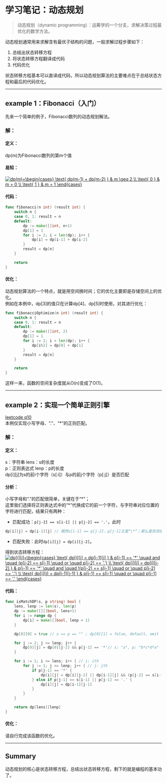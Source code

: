 # 学习笔记：动态规划  
> 动态规划（dynamic programming）：运筹学的一个分支，求解决策过程最优化的数学方法。  

动态规划通常用来求解含有最优子结构的问题，一般求解过程步骤如下：  
1. 总结出状态转移方程
1. 将状态转移方程翻译成代码
1. 代码优化

状态转移方程基本可以直译成代码，所以动态规划算法的主要难点在于总结状态方程和最后的代码优化。  

---  
## example 1：Fibonacci（入门）  
先来一个简单的例子，Fibonacci数列的动态规划解法。  
### 解：  
#### 定义：
dp(m)为Fibonacci数列的第m个值  
#### 易知：  
<a href="https://www.codecogs.com/eqnedit.php?latex=dp(m)=\begin{cases}&space;\text{&space;dp(m-1)&space;&plus;&space;dp(m-2)&space;}&space;&&space;m&space;\geq&space;2&space;\\&space;\text{&space;0&space;}&space;&&space;m&space;=&space;0&space;\\&space;\text{&space;1&space;}&space;&&space;m&space;=&space;1&space;\end{cases}" target="_blank"><img src="https://latex.codecogs.com/gif.latex?dp(m)=\begin{cases}&space;\text{&space;dp(m-1)&space;&plus;&space;dp(m-2)&space;}&space;&&space;m&space;\geq&space;2&space;\\&space;\text{&space;0&space;}&space;&&space;m&space;=&space;0&space;\\&space;\text{&space;1&space;}&space;&&space;m&space;=&space;1&space;\end{cases}" title="dp(m)=\begin{cases} \text{ dp(m-1) + dp(m-2) } & m \geq 2 \\ \text{ 0 } & m = 0 \\ \text{ 1 } & m = 1 \end{cases}" /></a>  
#### 代码：
```go 
func fibonacci(n int) (result int) {
    switch n {
    case 0, 1: result = n
    default:
        dp := make([]int, n+1)
        dp[1] = 1
        for i := 2; i < len(dp); i++ {
            dp[i] = dp[i-1] + dp[i-2]
        }
        result = dp[n]
    }

    return
}
```
#### 优化：  
动态规划算法的一个特点，就是用空间换时间；它的优化主要即是存储空间上的优化。  
例如在本例中，dp[3]的值只在计算dp[4]、dp[5]时使用，对其进行优化：
```go 
func fibonacciOptimize(n int) (result int) {
    switch n {
    case 0, 1: result = n
    default:
        dp := make([]int, 2)
        dp[1] = 1
        for i := 2; i < len(dp); i++ {
            dp[i%2] = dp[0] + dp[1]
        }
        result = dp[n]
    }

    return
}
```
这样一来，函数的空间复杂度就从O(n)变成了O(1)。  

---  
## example 2：实现一个简单正则引擎  
[leetcode q10](https://leetcode.com/problems/regular-expression-matching/)  
本例仅实现小写字母、“.”、“\*”的正则匹配。
### 解：  
#### 定义：  
s：字符串 lens：s的长度  
p：正则表达式 lenp：p的长度  
dp[i][j]为s的前i个字符（s[:i]）与p的前j个字符（p[:j]）是否匹配
#### 分析：  
小写字母和“.”的匹配很简单，关键在于“\*”；  
这里我们选择将正则表达式中的“\*”代换成它的前一个字符，与字符串对应位置的字符进行匹配，结果只有两种：  
 - 匹配成功：```p[j-2] == s[i-1] || p[j-2] == '.'```，此时
```go 
dp[i][j] = dp[i-1][j] // 既然s[i-1] == p[j-2]，p[j-1]又是“\*”；那么是否添加s[i-1]，匹配结果是一致的。 
```
 - 匹配失败：此时```dp[i][j] = dp[i][j-2]```。  

得到状态转移方程：  
<a href="https://www.codecogs.com/eqnedit.php?latex=dp[i][j]=\begin{cases}&space;\text{&space;dp[i][j]&space;=&space;dp[i-1][j]&space;}&space;&&space;p[j-1]&space;==&space;'*'&space;\quad&space;and&space;\quad&space;(p[j-2]&space;==&space;s[i-1]&space;\quad&space;or&space;\quad&space;p[j-2]&space;==&space;'.')&space;\\&space;\text{&space;dp[i][j]&space;=&space;dp[i][j-2]&space;}&space;&&space;p[j-1]&space;==&space;'*'&space;\quad&space;and&space;\quad&space;!(p[j-2]&space;==&space;s[i-1]&space;\quad&space;or&space;\quad&space;p[j-2]&space;==&space;'.')&space;\\&space;\text{&space;dp[i][j]&space;=&space;dp[i-1][j-1]&space;}&space;&&space;p[j-1]&space;==&space;s[i-1]&space;\quad&space;or&space;\quad&space;p[j-1]&space;==&space;'.'&space;\end{cases}" target="_blank"><img src="https://latex.codecogs.com/gif.latex?dp[i][j]=\begin{cases}&space;\text{&space;dp[i][j]&space;=&space;dp[i-1][j]&space;}&space;&&space;p[j-1]&space;==&space;'*'&space;\quad&space;and&space;\quad&space;(p[j-2]&space;==&space;s[i-1]&space;\quad&space;or&space;\quad&space;p[j-2]&space;==&space;'.')&space;\\&space;\text{&space;dp[i][j]&space;=&space;dp[i][j-2]&space;}&space;&&space;p[j-1]&space;==&space;'*'&space;\quad&space;and&space;\quad&space;!(p[j-2]&space;==&space;s[i-1]&space;\quad&space;or&space;\quad&space;p[j-2]&space;==&space;'.')&space;\\&space;\text{&space;dp[i][j]&space;=&space;dp[i-1][j-1]&space;}&space;&&space;p[j-1]&space;==&space;s[i-1]&space;\quad&space;or&space;\quad&space;p[j-1]&space;==&space;'.'&space;\end{cases}" title="dp[i][j]=\begin{cases} \text{ dp[i][j] = dp[i-1][j] } & p[j-1] == '*' \quad and \quad (p[j-2] == s[i-1] \quad or \quad p[j-2] == '.') \\ \text{ dp[i][j] = dp[i][j-2] } & p[j-1] == '*' \quad and \quad !(p[j-2] == s[i-1] \quad or \quad p[j-2] == '.') \\ \text{ dp[i][j] = dp[i-1][j-1] } & p[j-1] == s[i-1] \quad or \quad p[j-1] == '.' \end{cases}" /></a>
#### 代码：  
```go
func isMatchDP(s, p string) bool {
    lens, lenp := len(s), len(p)
    dp := make([][]bool, lens+1)
    for i := range dp {
        dp[i] = make([]bool, lenp + 1)
    }

    dp[0][0] = true // s == p == "" ; dp[0][1] = false, default, omit

    for j := 2; j <= lenp; j++ {
        dp[0][j] = dp[0][j-2] && p[j-1] == '*'// s: "a", p: "b*c*d*a"
    }

    for i := 1; i <= lens; i++ { // i: ith
        for j := 1; j <= lenp; j++ { // j: jth
            if p[j-1] == '*' {
                dp[i][j] = dp[i][j-2] || dp[i-1][j] && (p[j-2] == s[i-1] || p[j-2] == '.') // skill only on bool type
            } else if p[j-1] == s[i-1] || p[j-1] == '.' {
                dp[i][j] = dp[i-1][j-1]
            }
        }
    }

    return dp[lens][lenp]
}
```
#### 优化：  
请自行完成该函数的优化。

--- 
## Summary  
动态规划的核心是状态转移方程，总结出状态转移方程，剩下的就是编程的基本功了。  
